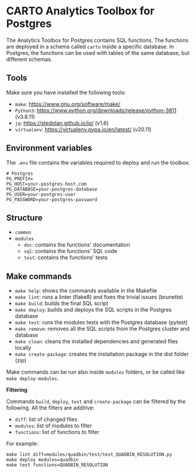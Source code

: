 # CARTO Analytics Toolbox for Postgres

The Analytics Toolbox for Postgres contains SQL functions. The functions are deployed in a schema called `carto` inside a specific database. In Postgres, the functions can be used with tables of the same database, but different schemas.

## Tools

Make sure you have installed the following tools:

- `make`: https://www.gnu.org/software/make/
- `Python3`: https://www.python.org/downloads/release/python-3811 (v3.8.11)
- `jq`: https://stedolan.github.io/jq/ (v1.6)
- `virtualenv`: https://virtualenv.pypa.io/en/latest/ (v20.11)

## Environment variables

The `.env` file contains the variables required to deploy and run the toolbox.

```
# Postgres
PG_PREFIX=
PG_HOST=your-postgres-host.com
PG_DATABASE=your-postgres-database
PG_USER=your-postgres-user
PG_PASSWORD=your-postgres-password
```

## Structure

- `common`
- `modules`
    - `doc`: contains the functions' documentation
    - `sql`: contains the functions' SQL code
    - `test`: contains the functions' tests

## Make commands

- `make help`: shows the commands available in the Makefile
- `make lint`: runs a linter (flake8) and fixes the trivial issues (brunette)
- `make build`: builds the final SQL script
- `make deploy`: builds and deploys the SQL scripts in the Postgres database
- `make test`: runs the modules tests with the Postgres database (pytest)
- `make remove`: removes all the SQL scripts from the Postgres cluster and database
- `make clean`: cleans the installed dependencies and generated files locally
- `make create-package`: creates the installation package in the dist folder (zip)

Make commands can be run also inside `modules` folders, or be called like `make deploy-modules`.

**Filtering**

Commands `build`, `deploy`, `test` and `create-package` can be filtered by the following. All the filters are additive:
- `diff`: list of changed files
- `modules`: list of modules to filter
- `functions`: list of functions to filter

For example:

```
make lint diff=modules/quadbin/test/test_QUADBIN_RESOLUTION.py
make deploy modules=quadbin
make test functions=QUADBIN_RESOLUTION
```
